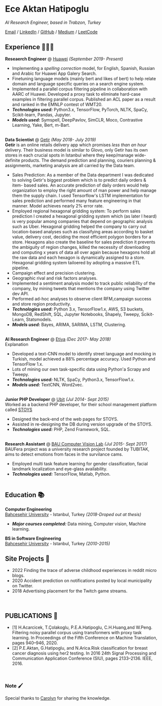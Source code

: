 # Ece Aktan Hatipoglu
_AI Research Engineer, based in Trabzon, Turkey_ <br>

[Email](mailto:eceaktanhatipoglu@gmail.com) / [LinkedIn](https://www.linkedin.com/in/ecehtp/) / [GitHub](https://github.com/pinareceaktan) / [Medium](https://medium.com/@pinareceaktan) / [LeetCode](https://leetcode.com/eceaktanhatipoglu/)


## Experience 👩🏻‍💻
**Reseaerch Engineer** @ [Huawei](https://www.huawei.com/tr/) _(September 2019- Present)_<br>
- Implementing a _spelling correction_ model, for English, Spanish, Russian and Arabic for Huawei App Galery Search.
- Finetuning language models (mainly bert and likes of bert) to help relate domain and language specific queries on a search engine system.
- Implemented a parallel corpus filtering pipeline in collaboration with AARC of
Huawei. Developed a proxy task to eliminate hard-case examples in filtering parallel corpus. Published an ACL paper as a result and ranked in the EMNLP contest of WMT20.
- **_Technologies used:_** Python3.x, TensorFlow, PyTorch, NLTK, SpaCy, Scikit-learn, Pandas, Jupyter.
- **_Models used:_** Symspell, DeepPavlov, SimCLR, Moco, Contrastive Learning, Yake, Bert, m-Bart.
<br><br>

**Data Scientist** @ [Getir](https://getir.com/) _(May 2018- July 2019)_<br>
**Getir** is an online retails delivery app which promises _less than an hour_ delivery. Their business model is similar to Glovo, only Getir has its own stores in each crucial spots in Istanbul where they keep/manage wide-definite products. The demand prediction and planning, couriers planning & assignments, marketing analysis are all carried by the Data team. 
- Sales Prediction: As a member of the Data department I was dedicated to solving Getir's biggest problem which is to predict daily orders & item- based sales. An accurate prediction of daily orders would help organization to employ the right amount of man power and help manage them the supply chain. I used Tensorflow's LSTM implementation for sales prediction and performed many feature engineering in that manner. Model achieves nearly 2% error rate.
- Employed regional hexagonal gridding system: To perform sales prediction I created a hexagonal gridding system which (as later I heard) is very popular among companies that depend on geographic analysis such as Uber. Hexagonal gridding helped the company to carry out location-based analyses such as classifying areas according to basket value, delivery cost, deciding the most efficient polygon borders for a store. Hexagons also create the baseline for sales prediction it prevents the ambiguity of region changes, killed the necessity of downloading and computing x years of data all over again because hexagons hold all the raw data and each hexagon is dynamically assigned to a store. Hexagonal gridding system tailoered by adopting a massive ETL
pipeline.  
- Campaign effect and precision clustering.  
- Geographic rival and risk factors analyses.  
- Implemented a sentiment analysis model to track public reliability of the company, by mining tweets that mentions the company using Twitter dev API.  
- Performed ad-hoc analyses to observe client RFM,campaign success and store region productivity.  
- **_Technologies used:_** Python 3.x, TensorFlow1.x, AWS, S3 buckets, MongoDB, RedShift, SQL, Jupyter Notebooks, Shapely, Tweepy, Scikit-Learn, Statsmodels.
- **_Models used:_** Bayes, ARIMA, SARIMA, LSTM, Clustering.
<br><br>

**AI Research Engineer** @ [Etiya](https://www.etiya.com/tr) _(Dec 2017- May 2018)_<br>
Explanation
- Developed a text-CNN model to identify street language and mocking in Turkish, model achieved a 88% percentage accuracy. Used Python and TensorFlow 1.x. 
- Lots of mining our own task-specific data using Python'a Scrapy and Tweepy.
- **_Technologies used:_** NLTK, SpaCy, Python3.x, TensorFlow1.x.
- **_Models used:_** TextCNN, Word2vec.
<br><br>

**Junior PHP Developer** @ [Ubit](https://www.ubit.com.tr/) _(Jul 2014- Sept 2015)_<br>
Worked as a backend PHP developer, for their school management platform called [STOYS](https://stoys.co/)
- Designed the back-end of the web pages for STOYS.
- Assisted in re-designing the DB during version upgrade of the STOYS.
- **_Technologies used:_** PHP, Zend Framework, SQL.
<br><br>

**Research Assistant** @ [BAU Computer Vision Lab](https://bau.edu.tr/) _(Jul 2015- Sept 2017)_<br>
BAUFera project was a university research project founded by TUBITAK, aims to detect emotions from faces in the survilance cams.   
- Employed multi task feature learning for gender classification, facial landmark localization and eye-glass availability.
- **_Technologies used:_** TensorFlow, Matlab, Python.
<br><br>


## Education 📚
**Computer Engineering** <br>
[Bahcesehir University](https://bau.edu.tr/) - Istanbul, Turkey _(2018-Droped out at thesis)_
- **_Major courses completed:_** Data mining, Computer vision, Machine learning. 

**BS in Software Engineering** <br>
[Bahcesehir University](https://bau.edu.tr/) - Istanbul, Turkey _(2010-2015)_
<br>

## Site Projects 🐝
- 2022 Finding the trace of adverse childhood experiences in reddit micro blogs.
- 2020 Accident prediction on notifications posted by local municipality on Twitter. 
- 2018 Advertising placement for the Twitch game streams.
<br>

## PUBLICATIONS 🔦
  
- [1] H.Acarcicek, T.Çolakoglu, P.E.A.Hatipoglu, C.H.Huang,and W.Peng. Filtering noisy parallel corpus using transformers with proxy task learning. In Proceedings of the Fifth Conference on Machine Translation, pages 940–946, 2020.
- [2] P.E.Aktan, G.Hatipoglu, and N.Arica.Risk classification for breast cancer diagnosis using her2 testing. In 2016 24th Signal Processing and Communication Application Conference (SIU), pages 2133–2136. IEEE, 2016.
<br>

### Note 🖌
Special thanks to [Carolyn](https://workwithcarolyn.com/blog/digital-cv-guide) for sharing the knowledge.
